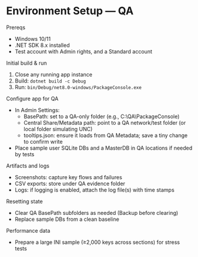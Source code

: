# Environment Setup — QA

Prereqs
- Windows 10/11
- .NET SDK 8.x installed
- Test account with Admin rights, and a Standard account

Initial build & run
1) Close any running app instance
2) Build: `dotnet build -c Debug`
3) Run: `bin/Debug/net8.0-windows/PackageConsole.exe`

Configure app for QA
- In Admin Settings:
  - BasePath: set to a QA-only folder (e.g., C:\QA\PackageConsole)
  - Central Share/Metadata path: point to a QA network/test folder (or local folder simulating UNC)
  - tooltips.json: ensure it loads from QA Metadata; save a tiny change to confirm write
- Place sample user SQLite DBs and a MasterDB in QA locations if needed by tests

Artifacts and logs
- Screenshots: capture key flows and failures
- CSV exports: store under QA evidence folder
- Logs: if logging is enabled, attach the log file(s) with time stamps

Resetting state
- Clear QA BasePath subfolders as needed (Backup before clearing)
- Replace sample DBs from a clean baseline

Performance data
- Prepare a large INI sample (≥2,000 keys across sections) for stress tests

